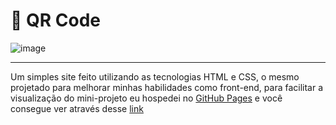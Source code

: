# 🎨 QR Code
![image](https://user-images.githubusercontent.com/107084445/172947379-949476d5-0034-41bf-b2f8-84a1c67f6b87.png)
<hr>

<p>Um simples site feito utilizando as tecnologias HTML e CSS, o mesmo projetado para melhorar minhas habilidades como front-end, para facilitar a visualização do mini-projeto eu hospedei no <a href="https://pages.github.com" target="_blank">GitHub Pages</a> e você consegue ver através desse <a href="https://alexfrocha.github.io/qr-code/">link</a></p>
